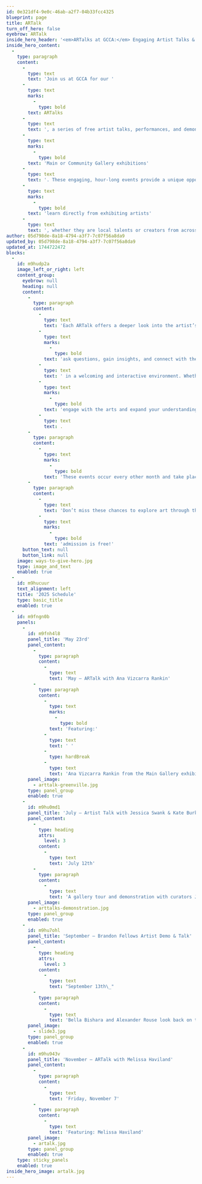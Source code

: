 ```yaml
---
id: 0e321df4-9e0c-46ab-a2f7-04b33fcc4325
blueprint: page
title: ARTalk
turn_off_hero: false
eyebrow: ARTalk
inside_hero_header: '<em>ARTalks at GCCA:</em> Engaging Artist Talks & Demonstrations'
inside_hero_content:
  -
    type: paragraph
    content:
      -
        type: text
        text: 'Join us at GCCA for our '
      -
        type: text
        marks:
          -
            type: bold
        text: ARTalks
      -
        type: text
        text: ', a series of free artist talks, performances, and demonstrations held in conjunction with our '
      -
        type: text
        marks:
          -
            type: bold
        text: 'Main or Community Gallery exhibitions'
      -
        type: text
        text: '. These engaging, hour-long events provide a unique opportunity to '
      -
        type: text
        marks:
          -
            type: bold
        text: 'learn directly from exhibiting artists'
      -
        type: text
        text: ', whether they are local talents or creators from across the U.S.'
author: 05d798de-8a18-4794-a3f7-7c07f56a8da9
updated_by: 05d798de-8a18-4794-a3f7-7c07f56a8da9
updated_at: 1744722472
blocks:
  -
    id: m9hudp2a
    image_left_or_right: left
    content_group:
      eyebrow: null
      heading: null
      content:
        -
          type: paragraph
          content:
            -
              type: text
              text: 'Each ARTalk offers a deeper look into the artist’s creative process, inspirations, and techniques. Attendees can '
            -
              type: text
              marks:
                -
                  type: bold
              text: 'ask questions, gain insights, and connect with the artists'
            -
              type: text
              text: ' in a welcoming and interactive environment. Whether you’re an artist, student, or simply an art enthusiast, ARTalks are a fantastic way to '
            -
              type: text
              marks:
                -
                  type: bold
              text: 'engage with the arts and expand your understanding of contemporary creative practices'
            -
              type: text
              text: .
        -
          type: paragraph
          content:
            -
              type: text
              marks:
                -
                  type: bold
              text: 'These events occur every other month and take place in January, March, May, July, September, and November.'
        -
          type: paragraph
          content:
            -
              type: text
              text: 'Don’t miss these chances to explore art through the eyes of its makers—'
            -
              type: text
              marks:
                -
                  type: bold
              text: 'admission is free!'
      button_text: null
      button_link: null
    image: ways-to-give-hero.jpg
    type: image_and_text
    enabled: true
  -
    id: m9hucuur
    text_alignment: left
    title: '2025 Schedule'
    type: basic_title
    enabled: true
  -
    id: m9fngn0b
    panels:
      -
        id: m9fnh4l8
        panel_title: 'May 23rd'
        panel_content:
          -
            type: paragraph
            content:
              -
                type: text
                text: 'May – ARTalk with Ana Vizcarra Rankin'
          -
            type: paragraph
            content:
              -
                type: text
                marks:
                  -
                    type: bold
                text: 'Featuring:'
              -
                type: text
                text: ' '
              -
                type: hardBreak
              -
                type: text
                text: 'Ana Vizcarra Rankin from the Main Gallery exhibition, Beyond the Edge'
        panel_image:
          - arttalk-greenville.jpg
        type: panel_group
        enabled: true
      -
        id: m9hu0md1
        panel_title: 'July – Artist Talk with Jessica Swank & Kate Burke'
        panel_content:
          -
            type: heading
            attrs:
              level: 3
            content:
              -
                type: text
                text: 'July 12th'
          -
            type: paragraph
            content:
              -
                type: text
                text: 'A gallery tour and demonstration with curators Jessica Swank and Kate Burke of Performative Practices in the Main Gallery.'
        panel_image:
          - arttalks-demonstration.jpg
        type: panel_group
        enabled: true
      -
        id: m9hu7ohl
        panel_title: 'September – Brandon Fellows Artist Demo & Talk'
        panel_content:
          -
            type: heading
            attrs:
              level: 3
            content:
              -
                type: text
                text: "September 13th\_"
          -
            type: paragraph
            content:
              -
                type: text
                text: 'Bella Bishara and Alexander Rouse look back on their year in the 2025 Brandon Fellows program and demonstrate what they have learned.'
        panel_image:
          - slide3.jpg
        type: panel_group
        enabled: true
      -
        id: m9hu943v
        panel_title: 'November – ARTalk with Melissa Haviland'
        panel_content:
          -
            type: paragraph
            content:
              -
                type: text
                text: 'Friday, November 7'
          -
            type: paragraph
            content:
              -
                type: text
                text: 'Featuring: Melissa Haviland'
        panel_image:
          - artalk.jpg
        type: panel_group
        enabled: true
    type: sticky_panels
    enabled: true
inside_hero_image: artalk.jpg
---
```


